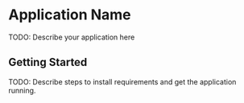 # Application Name

TODO: Describe your application here


## Getting Started

TODO: Describe steps to install requirements and get the application running.
